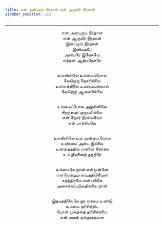 ```yaml
---
title: என் அன்பரும் நீர்தான் என் ஆருயிர் நீர்தான்
sidebar_position: 262
---
```


---
<center>
என் அன்பரும் நீர்தான்<br/>
என் ஆருயிர் நீர்தான்<br/>
இன்பமும் நீர்தான்<br/>
இனியவரே<br/>
அன்பரே இயேசுவே<br/>
எந்தன் ஆத்மநேசரே<br/><br/>

உலகினிலே உம்மைப்போல<br/>
வேறொரு நேசரில்லை<br/>
உள்ளத்திலே உம்மையல்லால்<br/>
வேறொரு ஆசையில்லை<br/><br/>

உம்மைப்போல அழகினிலே<br/>
சிறந்தவர் ஒருவரில்லை<br/>
என் நேசர் நீரல்லவோ<br/>
என் பாக்கியமே<br/><br/>

உலகினிலே உம் அன்பை போல<br/>
உண்மை அன்பு இல்லை<br/>
உன்னதத்தில் என்னை சேர்க்க<br/>
உம் ஜீவனைத் தந்தீரே<br/><br/>

உம்மையே நான் என்முன்னே<br/>
என்றென்றும் வைத்திடுவேன்<br/>
சுதந்திரமே என் பங்கே<br/>
அசைக்கப்படுவதில்லை நான்<br/><br/>

இதயத்திலேயே ஓர் ஏக்கம் உண்டு<br/>
உம்மை தரிசித்திட<br/>
பொன் முகத்தை தரிசிக்கவே<br/>
என் மனம் ஏங்குதைய்யா
</center>
